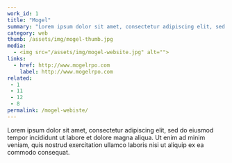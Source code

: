 ```yaml
---
work_id: 1
title: "Mogel"
summary: "Lorem ipsum dolor sit amet, consectetur adipiscing elit, sed do eiusmod tempor incididunt ut labore et dolore magna aliqua. Ut enim ad minim veniam, quis nostrud exercitation"
category: web
thumb: /assets/img/mogel-thumb.jpg
media:
  - <img src="/assets/img/mogel-website.jpg" alt="">
links:
  - href: http://www.mogelrpo.com
    label: http://www.mogelrpo.com
related:
 - 1
 - 11
 - 12
 - 8
permalink: /mogel-webiste/
---
```

Lorem ipsum dolor sit amet, consectetur adipiscing elit, sed do eiusmod tempor incididunt ut labore et dolore magna aliqua. Ut enim ad minim veniam, quis nostrud exercitation ullamco laboris nisi ut aliquip ex ea commodo consequat.
